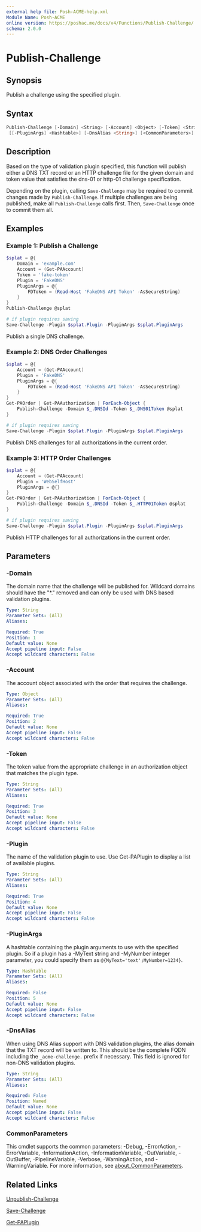 ```yaml
---
external help file: Posh-ACME-help.xml
Module Name: Posh-ACME
online version: https://poshac.me/docs/v4/Functions/Publish-Challenge/
schema: 2.0.0
---
```


# Publish-Challenge

## Synopsis

Publish a challenge using the specified plugin.

## Syntax

```powershell
Publish-Challenge [-Domain] <String> [-Account] <Object> [-Token] <String> [-Plugin] <String>
 [[-PluginArgs] <Hashtable>] [-DnsAlias <String>] [<CommonParameters>]
```

## Description

Based on the type of validation plugin specified, this function will publish either a DNS TXT record or an HTTP challenge file for the given domain and token value that satisfies the dns-01 or http-01 challenge specification.

Depending on the plugin, calling `Save-Challenge` may be required to commit changes made by `Publish-Challenge`.
If multiple challenges are being published, make all `Publish-Challenge` calls first.
Then, `Save-Challenge` once to commit them all.

## Examples

### Example 1: Publish a Challenge

```powershell
$splat = @{
    Domain = 'example.com'
    Account = (Get-PAAccount)
    Token = 'fake-token'
    Plugin = 'FakeDNS'
    PluginArgs = @{
        FDToken = (Read-Host 'FakeDNS API Token' -AsSecureString)
    }
}
Publish-Challenge @splat

# if plugin requires saving
Save-Challenge -Plugin $splat.Plugin -PluginArgs $splat.PluginArgs
```

Publish a single DNS challenge.

### Example 2: DNS Order Challenges

```powershell
$splat = @{
    Account = (Get-PAAccount)
    Plugin = 'FakeDNS'
    PluginArgs = @{
        FDToken = (Read-Host 'FakeDNS API Token' -AsSecureString)
    }
}
Get-PAOrder | Get-PAAuthorization | ForEach-Object {
    Publish-Challenge -Domain $_.DNSId -Token $_.DNS01Token @splat
}

# if plugin requires saving
Save-Challenge -Plugin $splat.Plugin -PluginArgs $splat.PluginArgs
```

Publish DNS challenges for all authorizations in the current order.

### Example 3: HTTP Order Challenges

```powershell
$splat = @{
    Account = (Get-PAAccount)
    Plugin = 'WebSelfHost'
    PluginArgs = @{}
}
Get-PAOrder | Get-PAAuthorization | ForEach-Object {
    Publish-Challenge -Domain $_.DNSId -Token $_.HTTP01Token @splat
}

# if plugin requires saving
Save-Challenge -Plugin $splat.Plugin -PluginArgs $splat.PluginArgs
```

Publish HTTP challenges for all authorizations in the current order.

## Parameters

### -Domain
The domain name that the challenge will be published for.
Wildcard domains should have the "*." removed and can only be used with DNS based validation plugins.

```yaml
Type: String
Parameter Sets: (All)
Aliases:

Required: True
Position: 1
Default value: None
Accept pipeline input: False
Accept wildcard characters: False
```

### -Account
The account object associated with the order that requires the challenge.

```yaml
Type: Object
Parameter Sets: (All)
Aliases:

Required: True
Position: 2
Default value: None
Accept pipeline input: False
Accept wildcard characters: False
```

### -Token
The token value from the appropriate challenge in an authorization object that matches the plugin type.

```yaml
Type: String
Parameter Sets: (All)
Aliases:

Required: True
Position: 3
Default value: None
Accept pipeline input: False
Accept wildcard characters: False
```

### -Plugin
The name of the validation plugin to use.
Use Get-PAPlugin to display a list of available plugins.

```yaml
Type: String
Parameter Sets: (All)
Aliases:

Required: True
Position: 4
Default value: None
Accept pipeline input: False
Accept wildcard characters: False
```

### -PluginArgs
A hashtable containing the plugin arguments to use with the specified plugin.
So if a plugin has a -MyText string and -MyNumber integer parameter, you could specify them as `@{MyText='text';MyNumber=1234}`.

```yaml
Type: Hashtable
Parameter Sets: (All)
Aliases:

Required: False
Position: 5
Default value: None
Accept pipeline input: False
Accept wildcard characters: False
```

### -DnsAlias
When using DNS Alias support with DNS validation plugins, the alias domain that the TXT record will be written to.
This should be the complete FQDN including the `_acme-challenge.` prefix if necessary.
This field is ignored for non-DNS validation plugins.

```yaml
Type: String
Parameter Sets: (All)
Aliases:

Required: False
Position: Named
Default value: None
Accept pipeline input: False
Accept wildcard characters: False
```

### CommonParameters

This cmdlet supports the common parameters: -Debug, -ErrorAction, -ErrorVariable, -InformationAction, -InformationVariable, -OutVariable, -OutBuffer, -PipelineVariable, -Verbose, -WarningAction, and -WarningVariable. For more information, see [about_CommonParameters](http://go.microsoft.com/fwlink/?LinkID=113216).

## Related Links

[Unpublish-Challenge](Unpublish-Challenge.md)

[Save-Challenge](Save-Challenge.md)

[Get-PAPlugin](Get-PAPlugin.md)
